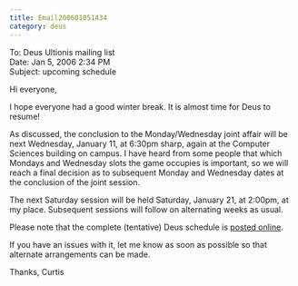 ```yaml
---
title: Email200601051434
category: deus
---
```

To: Deus Ultionis mailing list
<br>Date: Jan 5, 2006 2:34 PM
<br>Subject: upcoming schedule

Hi everyone,

I hope everyone had a good winter break. It is almost time for Deus to resume!

As discussed, the conclusion to the Monday/Wednesday joint affair will be next Wednesday, January 11, at 6:30pm sharp, again at the Computer Sciences building on campus. I have heard from some people that which Mondays and Wednesday slots the game occupies is important, so we will reach a final decision as to subsequent Monday and Wednesday dates at the conclusion of the joint session.

The next Saturday session will be held Saturday, January 21, at 2:00pm, at my place. Subsequent sessions will follow on alternating weeks as usual.

Please note that the complete (tentative) Deus schedule is [posted online](story).

If you have an issues with it, let me know as soon as possible so that alternate arrangements can be made.

Thanks,
Curtis
